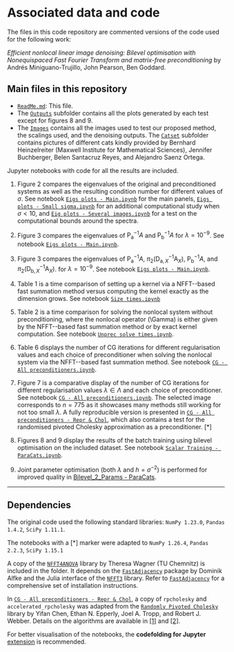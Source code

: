 

# Associated data and code

The files in this code repository are commented versions of the code used for the following work:

_Efficient nonlocal linear image denoising: Bilevel optimisation with Nonequispaced Fast Fourier Transform and matrix-free preconditioning_ by Andrés Miniguano-Trujillo, John Pearson, Ben Goddard.

## Main files in this repository

* [`ReadMe.md`](README.md): This file.
* The [`Outputs`](Outputs) subfolder contains all the plots generated by each test except for figures 8 and 9.
* The [`Images`](Images) contains all the images used to test our proposed method, the scalings used, and the denoising outputs. The [`Catset`](Images/Catset) subfolder contains pictures of different cats kindly provided by Bernhard Heinzelreiter (Maxwell Institute for Mathematical Sciences), Jennifer Buchberger, Belen Santacruz Reyes, and Alejandro Saenz Ortega.

Jupyter notebooks with code for all the results are included.

1. Figure 2 compares the eigenvalues of the original and preconditioned systems as well as the resulting condition number for different values of $\sigma$. 
See notebook [`Eigs plots - Main.ipynb`](Eigs%20plots%20-%20Main.ipynb)
for the main panels, [`Eigs plots - Small sigma.ipynb`](Eigs%20plots%20-%20Small%20sigma.ipynb) for an additional computational study when $\sigma < 10$, and [`Eig plots - Several images.ipynb`](Eig%20plots%20-%20Several%20images.ipynb) for a test on the computational bounds around the spectra.

2. Figure 3 compares the eigenvalues of $\mathsf{P}^{-1}_{\mathsf{a}} A$ and $\mathsf{P}^{-1}_{\mathsf{b}} A$ for $\lambda = 10^{-9}$. 
See notebook [`Eigs plots - Main.ipynb`](Eigs%20plots%20-%20Main.ipynb).

3. Figure 3 compares the eigenvalues of $\mathsf{P}^{-1}_{\mathsf{a}} A$, $\pi_2 ( \mathsf{D}^{-1}_{\mathsf{a},\, X} \mathsf{A}_X)$, $\mathsf{P}^{-1}_{\mathsf{b}} A$, and $\pi_2 ( \mathsf{D}^{-1}_{\mathsf{b},\, X} \mathsf{A}_X)$. for $\lambda = 10^{-9}$. 
See notebook [`Eigs plots - Main.ipynb`](Eigs%20plots%20-%20Main.ipynb).

4. Table 1 is a time comparison of setting up a kernel via a NFFT--based fast summation method versus computing the kernel exactly as the dimension grows. 
See notebook [`Size times.ipynb`](Size%20times.ipynb)

5. Table 2 is a time comparison for solving the nonlocal system without preconditioning, where the nonlocal operator \(\Gamma\) is either given by the NFFT--based fast summation method or by exact kernel computation. 
See notebook [`Unprec solve times.ipynb`](Unprec%20solve%20times.ipynb).

6. Table 6 displays the number of CG iterations for different regularisation values and each choice of preconditioner when solving the nonlocal system via the NFFT--based fast summation method. 
See notebook [`CG - All preconditioners.ipynb`](http://localhost:8889/notebooks/CG%20-%20All%20preconditioners.ipynb).

7. Figure 7 is a comparative display of the number of CG iterations for different regularisation values $\lambda \in \Lambda$ and each choice of preconditioner.
See notebook [`CG - All preconditioners.ipynb`](http://localhost:8889/notebooks/CG%20-%20All%20preconditioners.ipynb).
The selected image corresponds to $n=775$ as it showcases many methods still working for not too small $\lambda$. 
A fully reproducible version is presented in [`CG - All preconditioners - Repr & Chol`](CG%20-%20All%20preconditioners%20-%20Repr%20%26%20Chol.ipynb), which also contains a test for the randomised pivoted Cholesky approximation as a preconditioner. [$\ast$]

8. Figures 8 and 9 display the results of the batch training using bilevel optimisation on the included dataset.
See notebook [`Scalar Training - ParaCats.ipynb`](8%20Scalar%20Training%20-%20ParaCats.ipynb). 

9. Joint parameter optimisation (both $\lambda$ and $h = \sigma^{-2}$) is performed for improved quality in [Bilevel_2_Params - ParaCats](Bilevel_2_Params%20-%20ParaCats.ipynb).

---
## Dependencies

The original code used the following standard libraries:
`NumPy 1.23.0`, `Pandas 1.4.2`, `SciPy 1.11.1`.

The notebooks with a [$\ast$] marker were adapted to
`NumPy 1.26.4`, `Pandas 2.2.3`, `SciPy 1.15.1` 



A copy of the [`NFFT4ANOVA`](NFFT4ANOVA) library by Theresa Wagner (TU Chemnitz) is included in the folder. It depends on the [`FastAdjacency`](https://github.com/dominikbuenger/FastAdjacency) package by Dominik Alfke and the Julia interface of the [`NFFT3`](https://www-user.tu-chemnitz.de/~potts/nfft/) library. Refer to [`FastAdjacency`](https://github.com/dominikbuenger/FastAdjacency) for a comprehensive set of installation instructions.

In [`CG - All preconditioners - Repr & Chol`](CG%20-%20All%20preconditioners%20-%20Repr%20%26%20Chol.ipynb), a copy of `rpcholesky` and `accelerated_rpcholesky` was adapted from the [`Randomly Pivoted Cholesky`](
https://github.com/eepperly/Randomly-Pivoted-Cholesky/tree/main) library by Yifan Chen, Ethan N. Epperly, Joel A. Tropp, and Robert J. Webber. Details on the algorithms are available in [[1]](https://doi.org/10.1002/cpa.22234) and [[2]](https://doi.org/10.48550/arXiv.2410.03969).



For better visualisation of the notebooks, the **codefolding for Jupyter** [extension](https://jupyter-contrib-nbextensions.readthedocs.io/en/latest/) is recommended.




